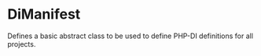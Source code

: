 # DiManifest

Defines a basic abstract class to be used to define PHP-DI definitions for all projects.

